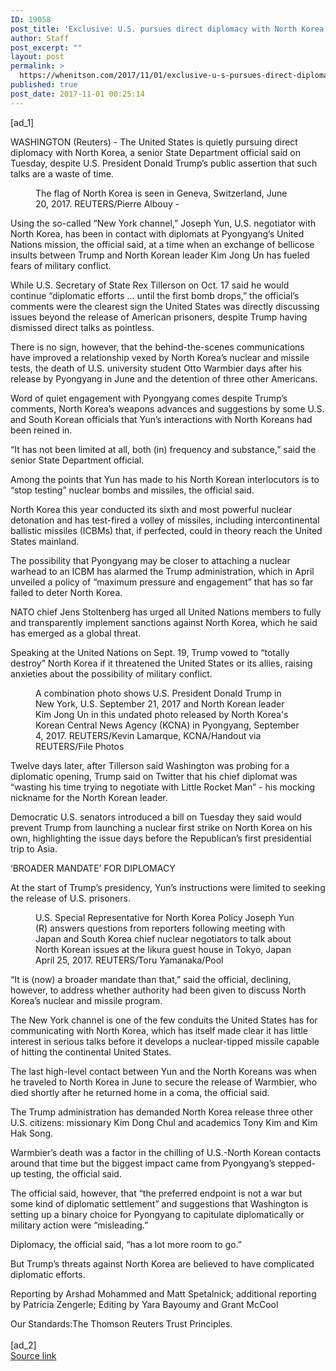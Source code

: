 ```yaml
---
ID: 19058
post_title: 'Exclusive: U.S. pursues direct diplomacy with North Korea despite Trump rejection'
author: Staff
post_excerpt: ""
layout: post
permalink: >
  https://whenitson.com/2017/11/01/exclusive-u-s-pursues-direct-diplomacy-with-north-korea-despite-trump-rejection/
published: true
post_date: 2017-11-01 00:25:14
---
```

 [ad_1]
<br><div data-reactid="37"><p data-reactid="38">WASHINGTON (Reuters) - The United States is quietly pursuing direct diplomacy with North Korea, a senior State Department official said on Tuesday, despite U.S. President Donald Trump’s public assertion that such talks are a waste of time. </p><div class="PrimaryAsset_container_2pnvl" data-reactid="39"><div class="Image_container_1tVQo" data-reactid="40"><figure tabindex="-1" data-reactid="41"/><figcaption data-reactid="44"><span class="Image_caption_KoNH1" data-reactid="45">The flag of North Korea is seen in Geneva, Switzerland, June 20, 2017. REUTERS/Pierre Albouy -</span></figcaption></div></div><p data-reactid="46">Using the so-called “New York channel,” Joseph Yun, U.S. negotiator with North Korea, has been in contact with diplomats at Pyongyang’s United Nations mission, the official said, at a time when an exchange of bellicose insults between Trump and North Korean leader Kim Jong Un has fueled fears of military conflict. </p><p data-reactid="47">While U.S. Secretary of State Rex Tillerson on Oct. 17 said he would continue “diplomatic efforts ... until the first bomb drops,” the official’s comments were the clearest sign the United States was directly discussing issues beyond the release of American prisoners, despite Trump having dismissed direct talks as pointless. </p><p data-reactid="48">There is no sign, however, that the behind-the-scenes communications have improved a relationship vexed by North Korea’s nuclear and missile tests, the death of U.S. university student Otto Warmbier days after his release by Pyongyang in June and the detention of three other Americans. </p><p data-reactid="49">Word of quiet engagement with Pyongyang comes despite Trump’s comments, North Korea’s weapons advances and suggestions by some U.S. and South Korean officials that Yun’s interactions with North Koreans had been reined in. </p><p data-reactid="50">“It has not been limited at all, both (in) frequency and substance,” said the senior State Department official.     </p><p data-reactid="51">Among the points that Yun has made to his North Korean interlocutors is to “stop testing” nuclear bombs and missiles, the official said. </p><p data-reactid="52">North Korea this year conducted its sixth and most powerful nuclear detonation and has test-fired a volley of missiles, including intercontinental ballistic missiles (ICBMs) that, if perfected, could in theory reach the United States mainland. </p><p data-reactid="53">The possibility that Pyongyang may be closer to attaching a nuclear warhead to an ICBM has alarmed the Trump administration, which in April unveiled a policy of “maximum pressure and engagement” that has so far failed to deter North Korea. </p><p data-reactid="54">NATO chief Jens Stoltenberg has urged all United Nations members to fully and transparently implement sanctions against North Korea, which he said has emerged as a global threat. </p><p data-reactid="55">Speaking at the United Nations on Sept. 19, Trump vowed to “totally destroy” North Korea if it threatened the United States or its allies, raising anxieties about the possibility of  military conflict. </p><div class="Image_container_1tVQo" data-reactid="56"><figure tabindex="-1" data-reactid="57"/><figcaption data-reactid="60"><span class="Image_caption_KoNH1" data-reactid="61">A combination photo shows U.S. President Donald Trump in New York, U.S. September 21, 2017 and North Korean leader Kim Jong Un in this undated photo released by North Korea's Korean Central News Agency (KCNA) in Pyongyang, September 4, 2017.  REUTERS/Kevin Lamarque, KCNA/Handout via REUTERS/File Photos </span></figcaption></div><p data-reactid="62">Twelve days later, after Tillerson said Washington was probing for a diplomatic opening, Trump said on Twitter that his chief diplomat was “wasting his time trying to negotiate with Little Rocket Man” - his mocking nickname for the North Korean leader. </p><p data-reactid="63">Democratic U.S. senators introduced a bill on Tuesday they said would prevent Trump from launching a nuclear first strike on North Korea on his own, highlighting the issue days before the Republican’s first presidential trip to Asia. </p><p data-reactid="64">‘BROADER MANDATE’ FOR DIPLOMACY </p><p data-reactid="65">At the start of Trump’s presidency, Yun’s instructions were limited to seeking the release of U.S. prisoners.     </p><div class="Image_container_1tVQo" data-reactid="66"><figure tabindex="-1" data-reactid="67"/><figcaption data-reactid="70"><span class="Image_caption_KoNH1" data-reactid="71">U.S. Special Representative for North Korea Policy Joseph Yun (R) answers questions from reporters following meeting with Japan and South Korea chief nuclear negotiators to talk about North Korean issues at the Iikura guest house in Tokyo, Japan April 25, 2017. REUTERS/Toru Yamanaka/Pool </span></figcaption></div><p data-reactid="72">“It is (now) a broader mandate than that,” said the official, declining, however, to address whether authority had been given to discuss North Korea’s nuclear and missile program. </p><p data-reactid="73">The New York channel is one of the few conduits the United States has for communicating with North Korea, which has itself made clear it has little interest in serious talks before it develops a nuclear-tipped missile capable of hitting the continental United States. </p><p data-reactid="74">The last high-level contact between Yun and the North Koreans was when he traveled to North Korea in June to secure the release of Warmbier, who died shortly after he returned home in a coma, the official said. </p><p data-reactid="75">The Trump administration has demanded North Korea release three other U.S. citizens: missionary Kim Dong Chul and academics Tony Kim and Kim Hak Song.  </p><p data-reactid="76">Warmbier’s death was a factor in the chilling of U.S.-North Korean contacts around that time but the biggest impact came from Pyongyang’s stepped-up testing, the official said. </p><p data-reactid="77">The official said, however, that “the preferred endpoint is not a war but some kind of diplomatic settlement” and suggestions that Washington is setting up a binary choice for Pyongyang to capitulate diplomatically or military action were “misleading.” </p><p data-reactid="78">Diplomacy, the official said, “has a lot more room to go.” </p><p data-reactid="79">But Trump’s threats against North Korea are believed to have complicated diplomatic efforts. </p><div class="Attribution_attribution_o4ojT" data-reactid="80"><p class="Attribution_content_27_rw" data-reactid="81">Reporting by Arshad Mohammed and Matt Spetalnick; additional reporting by Patricia Zengerle; Editing by Yara Bayoumy and Grant McCool</p></div><div class="ArticleBody_trustBadgeContainer_1_iEv" data-reactid="82"><span class="ArticleBody_trustBadgeTitle_3xFqc" data-reactid="83">Our Standards:</span><span class="trustBadgeUrl" data-reactid="84">The Thomson Reuters Trust Principles.</span></div></div>
<br>[ad_2]
<br><a href="http://feeds.reuters.com/~r/Reuters/worldNews/~3/CYM37qh5BYs/exclusive-u-s-pursues-direct-diplomacy-with-north-korea-despite-trump-rejection-idUSKBN1D136I">Source link </a>